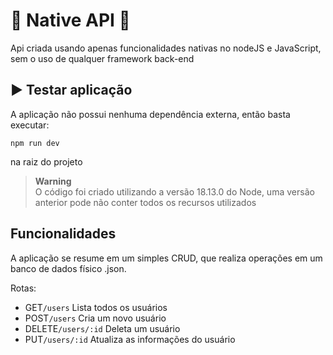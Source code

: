 # 👾 Native API 👾

Api criada usando apenas funcionalidades nativas no nodeJS e JavaScript, sem o uso de qualquer framework back-end

## ▶️ Testar aplicação
A aplicação não possui nenhuma dependência externa, então basta executar:
```
npm run dev
```
na raiz do projeto

>**Warning**   
> O código foi criado utilizando a versão 18.13.0 do Node, uma versão anterior pode não conter todos os recursos utilizados

## Funcionalidades
A aplicação se resume em um simples CRUD, que realiza operações em um banco de dados físico .json.

Rotas:
- GET```/users``` Lista todos os usuários
- POST```/users``` Cria um novo usuário
- DELETE```/users/:id``` Deleta um usuário
- PUT```/users/:id``` Atualiza as informações do usuário
